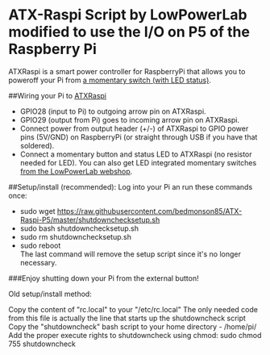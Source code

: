 # ATX-Raspi Script by LowPowerLab modified to use the I/O on P5 of the Raspberry Pi

ATXRaspi is a smart power controller for RaspberryPi that allows you to poweroff your Pi from [a momentary switch (with LED status)](https://lowpowerlab.com/shop/LEDSwitch).

##Wiring your Pi to [ATXRaspi](http://www.lowpowerlab.com/atxraspi)
- GPIO28 (input to Pi) to outgoing arrow pin on ATXRaspi.
- GPIO29 (output from Pi) goes to incoming arrow pin on ATXRaspi.
- Connect power from output header (+/-) of ATXRaspi to GPIO power pins (5V/GND) on RaspberryPi (or straight through USB if you have that soldered).
- Connect a momentary button and status LED to ATXRaspi (no resistor needed for LED). You can also get LED integrated momentary switches [from the LowPowerLab webshop](https://lowpowerlab.com/shop/LEDSwitch).

##Setup/install (recommended):
Log into your Pi an run these commands once:
- sudo wget https://raw.githubusercontent.com/bedmonson85/ATX-Raspi-P5/master/shutdownchecksetup.sh
- sudo bash shutdownchecksetup.sh
- sudo rm shutdownchecksetup.sh
- sudo reboot
<br/>The last command will remove the setup script since it's no longer necessary.

###Enjoy shutting down your Pi from the external button!

Old setup/install method:

Copy the content of "rc.local" to your "/etc/rc.local" The only needed code from this file is actually the line that starts up the shutdowncheck script Copy the "shutdowncheck" bash script to your home directory - /home/pi/ Add the proper execute rights to shutdowncheck using chmod: sudo chmod 755 shutdowncheck
